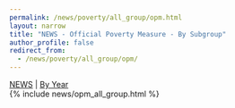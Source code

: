 ```yaml
---
permalink: /news/poverty/all_group/opm.html
layout: narrow
title: "NEWS - Official Poverty Measure - By Subgroup"
author_profile: false
redirect_from: 
  - /news/poverty/all_group/opm/
---
```

<div>
<a href="../../../news.html">NEWS</a> | <a href="../opm.html">By Year</a><br>
{% include news/opm_all_group.html %}
</div>